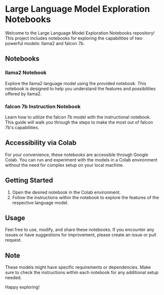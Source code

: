 # Large Language Model Exploration Notebooks

Welcome to the Large Language Model Exploration Notebooks repository! This project includes notebooks for exploring the capabilities of two powerful models: llama2 and falcon 7b.

## Notebooks

### llama2 Notebook
Explore the llama2 language model using the provided notebook. This notebook is designed to help you understand the features and possibilities offered by llama2.

### falcon 7b Instruction Notebook
Learn how to utilize the falcon 7b model with the instructional notebook. This guide will walk you through the steps to make the most out of falcon 7b's capabilities.

## Accessibility via Colab

For your convenience, these notebooks are accessible through Google Colab. You can run and experiment with the models in a Colab environment without the need for complex setup on your local machine.

## Getting Started

1. Open the desired notebook in the Colab environment.
2. Follow the instructions within the notebook to explore the features of the respective language model.

## Usage

Feel free to use, modify, and share these notebooks. If you encounter any issues or have suggestions for improvement, please create an issue or pull request.

## Note

These models might have specific requirements or dependencies. Make sure to check the instructions within each notebook for any additional setup needed.

Happy exploring!
